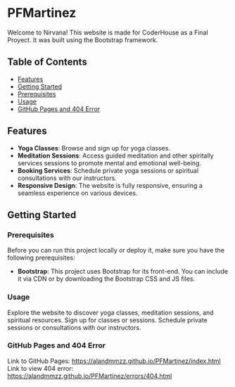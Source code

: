 # PFMartinez

Welcome to Nirvana! This website is made for CoderHouse as a Final Proyect. It was built using the Bootstrap framework.

## Table of Contents

- [Features](#features)
- [Getting Started](#getting-started)
- [Prerequisites](#prerequisites)
- [Usage](#usage)
- [GitHub Pages and 404 Error](#github-pages-and-404-error)

## Features

- **Yoga Classes**: Browse and sign up for yoga classes.
- **Meditation Sessions**: Access guided meditation and other spiritally services sessions to promote mental and emotional well-being.
- **Booking Services**: Schedule private yoga sessions or spiritual consultations with our instructors.
- **Responsive Design**: The website is fully responsive, ensuring a seamless experience on various devices.

## Getting Started

### Prerequisites

Before you can run this project locally or deploy it, make sure you have the following prerequisites:

- **Bootstrap**: This project uses Bootstrap for its front-end. You can include it via CDN or by downloading the Bootstrap CSS and JS files.

### Usage
Explore the website to discover yoga classes, meditation sessions, and spiritual resources.
Sign up for classes or sessions.
Schedule private sessions or consultations with our instructors.

### GitHub Pages and 404 Error
Link to GitHub Pages: https://alandmmzz.github.io/PFMartinez/index.html
Link to view 404 error: https://alandmmzz.github.io/PFMartinez/errors/404.html
